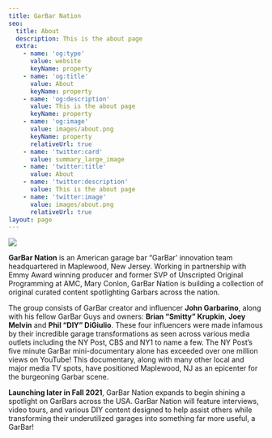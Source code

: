 ```yaml
---
title: GarBar Nation
seo:
  title: About
  description: This is the about page
  extra:
    - name: 'og:type'
      value: website
      keyName: property
    - name: 'og:title'
      value: About
      keyName: property
    - name: 'og:description'
      value: This is the about page
      keyName: property
    - name: 'og:image'
      value: images/about.png
      keyName: property
      relativeUrl: true
    - name: 'twitter:card'
      value: summary_large_image
    - name: 'twitter:title'
      value: About
    - name: 'twitter:description'
      value: This is the about page
    - name: 'twitter:image'
      value: images/about.png
      relativeUrl: true
layout: page
---
```

![](/images/garbar-banner-02.png)

**GarBar Nation** is an American garage bar “GarBar’ innovation team headquartered in Maplewood, New Jersey. Working in partnership with Emmy Award winning producer and former SVP of Unscripted Original Programming at AMC, Mary Conlon, GarBar Nation is building a collection of original curated content spotlighting Garbars across the nation.

The group consists of GarBar creator and influencer **John Garbarino**, along with his fellow GarBar Guys and owners: **Brian “Smitty” Krupkin**, **Joey Melvin** and **Phil “DIY” DiGiulio**. These four influencers were made infamous by their incredible garage transformations as seen across various media outlets including the NY Post, CBS and NY1 to name a few. The NY Post’s five minute GarBar mini-documentary alone has exceeded over one million views on YouTube! This documentary, along with many other local and major media TV spots, have positioned Maplewood, NJ as an epicenter for the burgeoning Garbar scene.

**Launching later in Fall 2021**, GarBar Nation expands to begin shining a spotlight on GarBars across the USA. GarBar Nation will feature interviews, video tours, and various DIY content designed to help assist others while transforming their underutilized garages into something far more useful, a GarBar!
